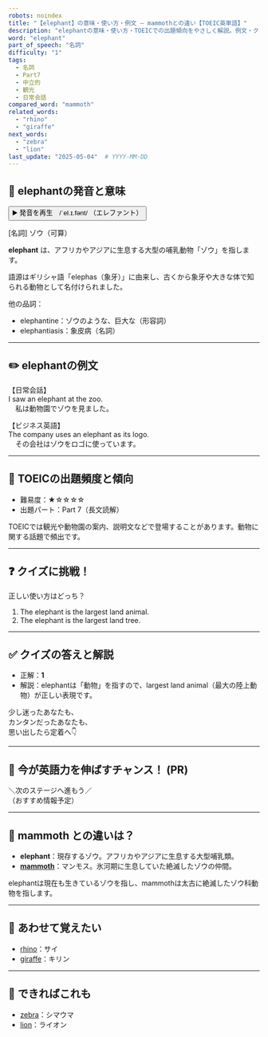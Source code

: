 ```yaml
---
robots: noindex
title: "【elephant】の意味・使い方・例文 ― mammothとの違い【TOEIC英単語】"
description: "elephantの意味・使い方・TOEICでの出題傾向をやさしく解説。例文・クイズ付きでmammothとの違いもわかりやすく学べます。"
word: "elephant"
part_of_speech: "名詞"
difficulty: "1"
tags:
  - 名詞
  - Part7
  - 中立的
  - 観光
  - 日常会話
compared_word: "mammoth"
related_words:
  - "rhino"
  - "giraffe"
next_words:
  - "zebra"
  - "lion"
last_update: "2025-05-04"  # YYYY-MM-DD
---
```


## 🔰 elephantの発音と意味

<button class="play-audio" onclick="playTTS('elephant')">
  <span class="play-audio-main">
    ▶️ 発音を再生　/ˈel.ɪ.fənt/
  </span>
  <span class="play-audio-sub">
    （エレファント）
  </span>
</button>

[名詞] ゾウ（可算）

**elephant** は、アフリカやアジアに生息する大型の哺乳動物「ゾウ」を指します。

語源はギリシャ語「elephas（象牙）」に由来し、古くから象牙や大きな体で知られる動物として名付けられました。

他の品詞：  
- elephantine：ゾウのような、巨大な（形容詞）
- elephantiasis：象皮病（名詞）

---

## ✏️ elephantの例文

【日常会話】  
I saw an elephant at the zoo.  
　私は動物園でゾウを見ました。

【ビジネス英語】  
The company uses an elephant as its logo.  
　その会社はゾウをロゴに使っています。

---

## 🎯 TOEICの出題頻度と傾向

- 難易度：★☆☆☆☆
- 出題パート：Part 7（長文読解）

TOEICでは観光や動物園の案内、説明文などで登場することがあります。動物に関する話題で頻出です。

---

## ❓ クイズに挑戦！

正しい使い方はどっち？

1. The elephant is the largest land animal.  
2. The elephant is the largest land tree.

---

## ✅ クイズの答えと解説

- 正解：**1**
- 解説：elephantは「動物」を指すので、largest land animal（最大の陸上動物）が正しい表現です。

少し迷ったあなたも、  
カンタンだったあなたも、  
思い出したら定着へ👇️

---

## 🚀 今が英語力を伸ばすチャンス！ (PR)

<div class="info-center">
＼次のステージへ進もう／<br>  
（おすすめ情報予定）
</div>

---

## 🤔  mammoth との違いは？

- **elephant**：現存するゾウ。アフリカやアジアに生息する大型哺乳類。
- **[mammoth](/mammoth)**：マンモス。氷河期に生息していた絶滅したゾウの仲間。

elephantは現在も生きているゾウを指し、mammothは太古に絶滅したゾウ科動物を指します。

---

## 🧩 あわせて覚えたい

- [rhino](/rhino)：サイ
- [giraffe](/giraffe)：キリン

---

## 📖 できればこれも

- [zebra](/zebra)：シマウマ
- [lion](/lion)：ライオン

<!-- cvid: aid12_bid07 -->
